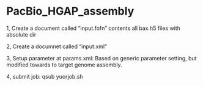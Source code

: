 # PacBio_HGAP_assembly

   1, Create a document called “input.fofn” contents all bax.h5 files with absolute dir
  
   2, Create a documnet called “input.xml”
  
   3, Setup parameter at params.xml: Based on generic parameter setting, but modified towards to target genome assembly.
  
   4, submit job: qsub yuorjob.sh 

